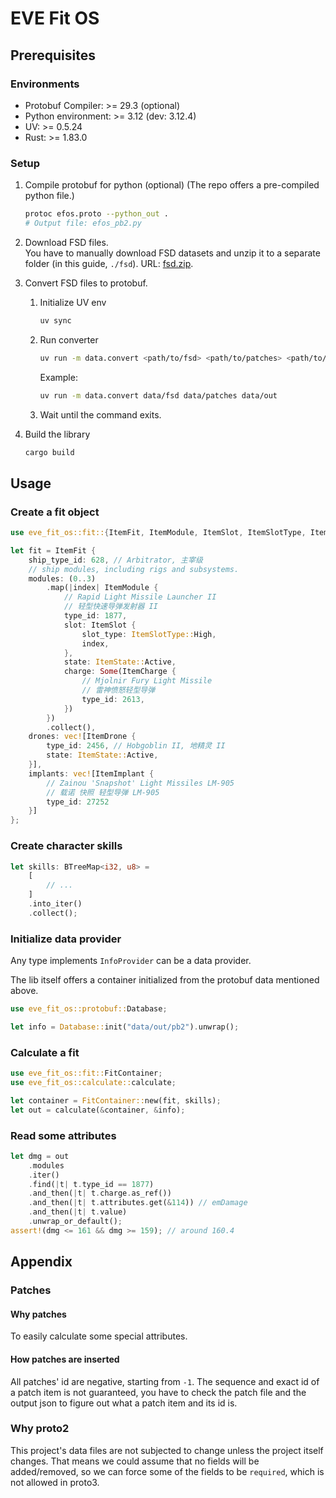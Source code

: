 # EVE Fit OS

## Prerequisites

### Environments

- Protobuf Compiler: >= 29.3 (optional)
- Python environment: >= 3.12 (dev: 3.12.4)
- UV: >= 0.5.24
- Rust: >= 1.83.0

### Setup

1.  Compile protobuf for python (optional)
    (The repo offers a pre-compiled python file.)
    
    ```bash
    protoc efos.proto --python_out .
    # Output file: efos_pb2.py
    ```

2.  Download FSD files.  
    You have to manually download FSD datasets and unzip it to a separate folder (in this guide, `./fsd`).
    URL: [fsd.zip](https://eve-static-data-export.s3-eu-west-1.amazonaws.com/tranquility/fsd.zip).
3.  Convert FSD files to protobuf.
    1.  Initialize UV env
        
        ```bash
        uv sync
        ```
    
    2.  Run converter
        
        ```bash
        uv run -m data.convert <path/to/fsd> <path/to/patches> <path/to/output>
        ```

        Example:
        ```bash
        uv run -m data.convert data/fsd data/patches data/out
        ```
    
    3.  Wait until the command exits.
4.  Build the library

    ```bash
    cargo build
    ```

## Usage

### Create a fit object

```rust
use eve_fit_os::fit::{ItemFit, ItemModule, ItemSlot, ItemSlotType, ItemState, ItemCharge, ItemDrone},

let fit = ItemFit {
    ship_type_id: 628, // Arbitrator, 主宰级
    // ship modules, including rigs and subsystems.
    modules: (0..3)
        .map(|index| ItemModule {
            // Rapid Light Missile Launcher II
            // 轻型快速导弹发射器 II
            type_id: 1877,
            slot: ItemSlot {
                slot_type: ItemSlotType::High,
                index,
            },
            state: ItemState::Active,
            charge: Some(ItemCharge {
                // Mjolnir Fury Light Missile
                // 雷神愤怒轻型导弹
                type_id: 2613,
            })
        })
        .collect(),
    drones: vec![ItemDrone {
        type_id: 2456, // Hobgoblin II, 地精灵 II
        state: ItemState::Active,
    }],
    implants: vec![ItemImplant {
        // Zainou 'Snapshot' Light Missiles LM-905
        // 载诺 快照 轻型导弹 LM-905
        type_id: 27252
    }]
};
```

### Create character skills

```rust
let skills: BTreeMap<i32, u8> =
    [
        // ...
    ]
    .into_iter()
    .collect();
```

### Initialize data provider

Any type implements `InfoProvider` can be a data provider.

The lib itself offers a container initialized from the protobuf data mentioned above.

```rust
use eve_fit_os::protobuf::Database;

let info = Database::init("data/out/pb2").unwrap();
```

### Calculate a fit

```rust
use eve_fit_os::fit::FitContainer;
use eve_fit_os::calculate::calculate;

let container = FitContainer::new(fit, skills);
let out = calculate(&container, &info);
```

### Read some attributes

```rust
let dmg = out
    .modules
    .iter()
    .find(|t| t.type_id == 1877)
    .and_then(|t| t.charge.as_ref())
    .and_then(|t| t.attributes.get(&114)) // emDamage
    .and_then(|t| t.value)
    .unwrap_or_default();
assert!(dmg <= 161 && dmg >= 159); // around 160.4
```

## Appendix

### Patches

#### Why patches

To easily calculate some special attributes.

#### How patches are inserted

All patches' id are negative, starting from `-1`.
The sequence and exact id of a patch item is not guaranteed,
you have to check the patch file and the output json to figure out
what a patch item and its id is.

### Why proto2

This project's data files are not subjected to change unless the project itself changes.
That means we could assume that no fields will be added/removed,
so we can force some of the fields to be `required`, which is not allowed in proto3.
